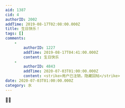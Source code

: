 ```yaml
---
aid: 1387
cid: 4
authorID: 2002
addTime: 2019-08-17T02:08:00.000Z
title: 生日快乐！
tags: []
comments:
    -
        authorID: 1227
        addTime: 2019-08-17T04:41:00.000Z
        content: 生日快乐
    -
        authorID: 4843
        addTime: 2020-07-03T01:00:00.000Z
        content: <strike>用户已注销，隐藏回帖</strike>
date: 2020-07-03T01:00:00.000Z
category: 水
---
```


🐸🎂

